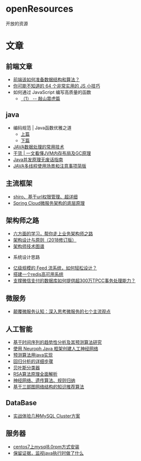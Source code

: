 # openResources
开放的资源
# 文章
## 前端文章
* [前端该如何准备数据结构和算法？](https://juejin.im/post/5d5b307b5188253da24d3cd1) 
* [你可能不知道的 64 个非常实用的 JS 小技巧](https://mp.weixin.qq.com/s/Uohu68WSaCmsjSbrP3pUfw)
* 如何通过 JavaScript 编写高质量的函数 
  - [（1） -- 敲山震虎篇](https://mp.weixin.qq.com/s/7lCK9cHmunvYlbm7Xi7JxQ)

## java
* 编码规范 | Java函数优雅之道 
  - [上篇](https://mp.weixin.qq.com/s?__biz=MzIwMDY0Nzk2Mw==&mid=2650320574&idx=1&sn=129d0dc069563bf269f9428532af41c0&chksm=8ef5facab98273dcd4e05797e71fad6439d5976047f3079f1c0556aaf5bdd019bb7177362709&scene=21#wechat_redirect)
  - [下篇](https://mp.weixin.qq.com/s/aI9w3PqWW2-CdFzjqN8HSw)
* [JAVA数据处理的常用技术](https://mp.weixin.qq.com/s?__biz=MzUzNjAxODg4MQ==&mid=2247484928&idx=1&sn=dc3ce3b2f4c76cb712d384843e241cc8)
* [干货 | 一文看懂JVM内存布局及GC原理](https://mp.weixin.qq.com/s/9xGsz5TpTSN0LxeOdNV8zA)
* [Java并发原理无废话指南](https://mp.weixin.qq.com/s?__biz=MzIxMjAzMDA1MQ==&mid=2648945421&idx=1&sn=98b9c1b5fa004ec49d1f9f0484185c38#rd)
* [JAVA多线程使用场景和注意事项简版](https://mp.weixin.qq.com/s/d9zHIXsSA8olmNA89kpHvQ)


## 主流框架
* [shiro、基于url权限管理、超详细](https://blog.csdn.net/qq_36125138/article/details/83046844)
* [Spring Cloud微服务架构的底层原理](https://mp.weixin.qq.com/s/mOk0KuEWQUiugyRA3-FXwg)

## 架构师之路
* [六方面的学习，帮你走上业务架构师之路](https://mp.weixin.qq.com/s/X1OqFzP5MMJPewFzhURlWQ)
* [架构设计与原则（2018修订版）](https://www.rowkey.me/blog/2018/09/20/arch-new/?hmsr=toutiao.io&utm_medium=toutiao.io&utm_source=toutiao.io)
* [架构师技术图谱](https://github.com/toutiaoio/awesome-architecture)
- 系统设计思路
* [亿级规模的 Feed 流系统，如何轻松设计？](https://mp.weixin.qq.com/s/S6mflzwsqTGSW6eWG1v54w)
* [搭建一个redis高可用系统](https://www.jianshu.com/p/c2ab606b00b7?hmsr=toutiao.io&utm_medium=toutiao.io&utm_source=toutiao.io)
* [支撑微信支付的数据库如何提供超300万TPCC事务处理能力？](https://mp.weixin.qq.com/s/D-D6kyiZEFtYV3X_cOM3mA)

## 微服务
* [颠覆微服务认知：深入思考微服务的七个主流观点](http://blog.720ui.com/2019/microservice_7_topic/?hmsr=toutiao.io&utm_medium=toutiao.io&utm_source=toutiao.io)


## 人工智能
* [基于时间序列的趋势性分析及其预测算法研究](https://www.ixueshu.com/document/a3832abd4b5a61d0.html)
* [使用 Neuroph Java 框架创建人工神经网络](https://www.ibm.com/developerworks/cn/java/cc-artificial-neural-networks-neuroph-machine-learning/index.html?hmsr=toutiao.io&utm_medium=toutiao.io&utm_source=toutiao.io)
* [预测算法用java实现](https://blog.csdn.net/myfuturein/article/details/8949960)
* [回归分析的详细步骤](https://www.cnblogs.com/nxld/p/6123239.html)
* [贝叶斯分类器](https://www.jianshu.com/p/f6a3f3200689?f=tt)
* [RSA算法原理全面解析](https://www.jianshu.com/p/6aa7b59be872)
* [神经网络、遗传算法、规则归纳](https://www.epubit.com/articleDetails?hmsr=toutiao.io&id=3f2974dbc8754941940b1de72797725f&utm_medium=toutiao.io&utm_source=toutiao.io)
* [基于三部图网络结构的知识推荐算法](https://mp.weixin.qq.com/s/f8R7gLGEU_eznqz2ZZBa0w)

## DataBase
* [实战体验几种MySQL Cluster方案](https://blog.csdn.net/demonson/article/details/80576787)

## 服务器
* [centos7上mysql8.0rpm方式安装](https://www.cnblogs.com/liwenlongBlog/archive/2018/04/23/8916238.html)
* [保留证据，监视java执行时做了什么](https://mp.weixin.qq.com/s/2XPetXfKUFRRtKbhLQ284Q)


